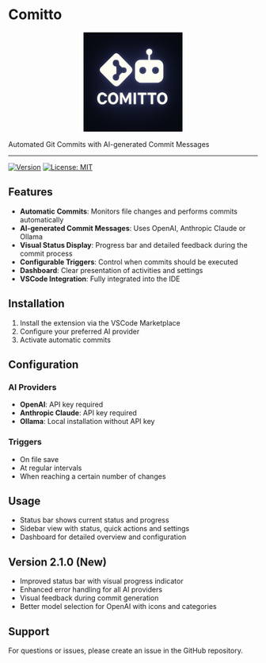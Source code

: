 # Comitto

<p align="center">
   <img src="comitto.png" alt="Comitto Logo" width="200"/>
 </p>

Automated Git Commits with AI-generated Commit Messages

 ---
[![Version](https://img.shields.io/badge/version-2.2.6-blue.svg)](https://marketplace.visualstudio.com/items?itemName=tilltmk.comitto)
[![License: MIT](https://img.shields.io/badge/License-MIT-yellow.svg)](https://opensource.org/licenses/MIT)
 
## Features

- **Automatic Commits**: Monitors file changes and performs commits automatically
- **AI-generated Commit Messages**: Uses OpenAI, Anthropic Claude or Ollama
- **Visual Status Display**: Progress bar and detailed feedback during the commit process
- **Configurable Triggers**: Control when commits should be executed
- **Dashboard**: Clear presentation of activities and settings
- **VSCode Integration**: Fully integrated into the IDE

## Installation

1. Install the extension via the VSCode Marketplace
2. Configure your preferred AI provider
3. Activate automatic commits

## Configuration

### AI Providers

- **OpenAI**: API key required
- **Anthropic Claude**: API key required
- **Ollama**: Local installation without API key

### Triggers

- On file save
- At regular intervals
- When reaching a certain number of changes

## Usage

- Status bar shows current status and progress
- Sidebar view with status, quick actions and settings
- Dashboard for detailed overview and configuration

## Version 2.1.0 (New)

- Improved status bar with visual progress indicator
- Enhanced error handling for all AI providers
- Visual feedback during commit generation
- Better model selection for OpenAI with icons and categories

## Support

For questions or issues, please create an issue in the GitHub repository.
